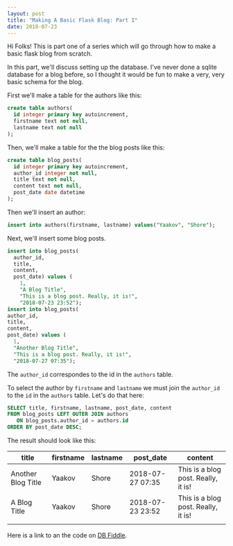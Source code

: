 ```yaml
---
layout: post
title: "Making A Basic Flask Blog: Part I"
date: 2018-07-23
---
```


Hi Folks! This is part one of a series which will go through how to make a basic flask blog from scratch.

In this part, we'll discuss setting up the database. I've never done a sqlite database for a blog before, so I thought it would be fun to make a very, very basic schema for the blog.

First we'll make a table for the authors like this:

```sql
create table authors(
  id integer primary key autoincrement,
  firstname text not null,
  lastname text not null
);
```

Then, we'll make a table for the the blog posts like this:

```sql
create table blog_posts(
  id integer primary key autoincrement,
  author_id integer not null,
  title text not null,
  content text not null,
  post_date date datetime
);
```

Then we'll insert an author:

```sql
insert into authors(firstname, lastname) values("Yaakov", "Shore");
```

Next, we'll insert some blog posts.

```sql
insert into blog_posts(
  author_id,
  title,
  content,
  post_date) values (
    1,
    "A Blog Title",
    "This is a blog post. Really, it is!",
    "2018-07-23 23:52");
insert into blog_posts(
author_id,
title,
content,
post_date) values (
  1, 
  "Another Blog Title",
  "This is a blog post. Really, it is!",
  "2018-07-27 07:35");
```

The `author_id` correspondes to the id in the `authors` table.

To select the author by `firstname` and `lastname` we must join the `author_id` to the `id` in the `authors` table. Let's do that here:

```sql
SELECT title, firstname, lastname, post_date, content
FROM blog_posts LEFT OUTER JOIN authors
   ON blog_posts.author_id = authors.id
ORDER BY post_date DESC;
```

The result should look like this:

| title              | firstname | lastname | post_date           | content                             |
|--------------------|-----------|----------|---------------------|-------------------------------------|
| Another Blog Title | Yaakov    | Shore    | 2018-07-27 07:35    | This is a blog post. Really, it is! |
| A Blog Title       | Yaakov    | Shore    | 2018-07-23 23:52    | This is a blog post. Really, it is! |
|                    |           |          |                     |                                     |

Here is a link to an the code on [DB Fiddle](https://www.db-fiddle.com/f/k3mRqJwFRWVoPEaKAqQyV3/2).